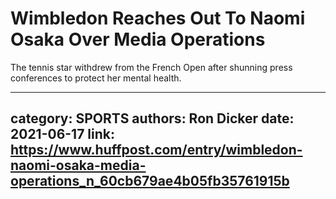 # Wimbledon Reaches Out To Naomi Osaka Over Media Operations

The tennis star withdrew from the French Open after shunning press conferences to protect her mental health.

---
category: SPORTS
authors: Ron Dicker
date: 2021-06-17
link: https://www.huffpost.com/entry/wimbledon-naomi-osaka-media-operations_n_60cb679ae4b05fb35761915b
---
